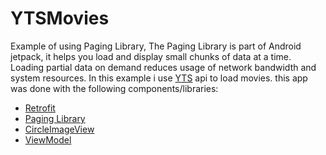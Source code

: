 # YTSMovies

Example of using Paging Library, The Paging Library is part of Android jetpack, it helps you load and display small chunks of data at a time. Loading partial data on demand reduces usage of network bandwidth and system resources.
In this example i use [YTS](https://yts.mx/api) api to load movies. this app was done with the following components/libraries:
- [Retrofit](https://square.github.io/retrofit/)
- [Paging Library](https://developer.android.com/topic/libraries/architecture/paging/)
- [CircleImageView](https://github.com/hdodenhof/CircleImageView)
- [ViewModel](https://developer.android.com/topic/libraries/architecture/viewmodel.html#sharing)
 
